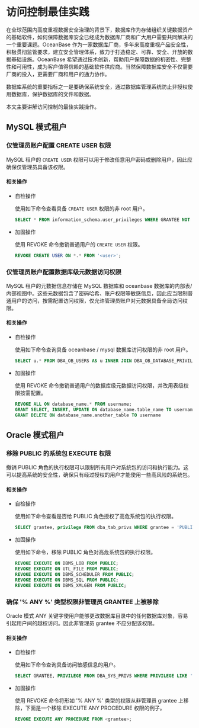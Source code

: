 # 访问控制最佳实践

在全球范围内高度重视数据安全治理的背景下，数据库作为存储组织关键数据资产的基础软件，如何保障数据库安全已经成为数据库厂商和广大用户需要共同解决的一个重要课题。OceanBase 作为一家数据库厂商，多年来高度重视产品安全性，积极贯彻监管要求，建立安全管理体系，致力于打造稳定、可靠、安全、开放的数据基础设施。OceanBase 希望通过技术创新，帮助用户保障数据的机密性、完整性和可用性，成为客户值得信赖的基础软件供应商。当然保障数据库安全不仅需要厂商的投入，更需要厂商和用户的通力协作。

数据库系统的重要指标之一是要确保系统安全，通过数据库管理系统防止非授权使用数据库，保护数据库的文件和数据。

本文主要讲解访问控制的最佳实践操作。

## MySQL 模式租户

### 仅管理员账户配置 CREATE USER 权限

MySQL 租户的 `CREATE USER` 权限可以用于修改任意用户密码或删除用户，因此应确保仅管理员具备该权限。

#### 相关操作

* 自检操作

    使用如下命令查看具备 `CREATE USER` 权限的非 root 用户。

    ```sql
    SELECT * FROM information_schema.user_privileges WHERE GRANTEE NOT LIKE ("'root'%") AND PRIVILEGE_TYPE = "CREATE USER"\G
    ```

* 加固操作

    使用 REVOKE 命令撤销普通用户的 `CREATE USER` 权限。

    ```sql
    REVOKE CREATE USER ON *.* FROM '<user>';
    ```

### 仅管理员账户配置数据库级元数据访问权限

MySQL 租户的元数据信息存储在 MySQL 数据库和 oceanbase 数据库的内部表/内部视图中。这些元数据包含了密码哈希、账户权限等敏感信息，因此应当限制普通用户的访问，按需配置访问权限，仅允许管理员账户对元数据具备全局访问权限。

#### 相关操作

* 自检操作

    使用如下命令查询具备 oceanbase / mysql 数据库访问权限的非 root 用户。

    ```sql
    SELECT u.* FROM DBA_OB_USERS AS u INNER JOIN DBA_OB_DATABASE_PRIVILEGE as db WHERE (database_name = "oceanbase" OR database_name = "mysql") AND u.USER_NAME= db.USERNAME AND u.user_name != "root"\G
    ```

* 加固操作

    使用 REVOKE 命令撤销普通用户的数据库级元数据访问权限，并改用表级权限按需配置。

    ```sql
    REVOKE ALL ON database_name.* FROM username;
    GRANT SELECT, INSERT, UPDATE ON database_name.table_name TO username;
    GRANT DELETE ON database_name.another_table TO username
    ```

## Oracle 模式租户

### 移除 PUBLIC 的系统包 EXECUTE 权限

撤销 PUBLIC 角色的执行权限可以限制所有用户对系统包的访问和执行能力。这可以提高系统的安全性，确保只有经过授权的用户才能使用一些高风险的系统包。

#### 相关操作

* 自检操作

    使用如下命令查看是否给 PUBLIC 角色授权了高危系统包的执行权限。

    ```sql
    SELECT grantee, privilege FROM dba_tab_privs WHERE grantee = 'PUBLIC' AND privilege = 'EXECUTE';
    ```

* 加固操作

    使用如下命令，移除 PUBLIC 角色对高危系统包的执行权限。

    ```sql
    REVOKE EXECUTE ON DBMS_LOB FROM PUBLIC;
    REVOKE EXECUTE ON UTL_FILE FROM PUBLIC;
    REVOKE EXECUTE ON DBMS_SCHEDULER FROM PUBLIC;
    REVOKE EXECUTE ON DBMS_SQL FROM PUBLIC;
    REVOKE EXECUTE ON DBMS_XMLGEN FROM PUBLIC;
    ```

### 确保 '% ANY %' 类型权限非管理员 GRANTEE 上被移除

Oracle 模式 ANY 关键字使用户能够更改数据库目录中的任何数据库对象，容易引起用户间的越权访问。因此非管理员 grantee 不应分配该权限。  

#### 相关操作

* 自检操作

    使用如下命令查询具备访问敏感信息的用户。

    ```sql
    SELECT GRANTEE, PRIVILEGE FROM DBA_SYS_PRIVS WHERE PRIVILEGE LIKE '% ANY %' AND GRANTEE NOT IN ('SYS', 'DBA','ORAAUDITOR');
    ```

* 加固操作

    使用 REVOKE 命令将形如 '% ANY %' 类型的权限从非管理员 grantee 上移除，下面是一个移除 EXECUTE ANY PROCEDURE 权限的例子。

    ```sql
    REVOKE EXECUTE ANY PROCEDURE FROM <grantee>;
    ```
